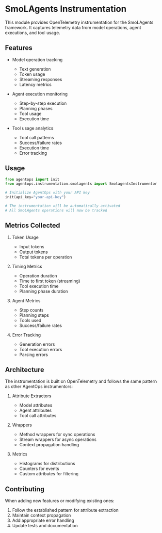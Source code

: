 # SmoLAgents Instrumentation

This module provides OpenTelemetry instrumentation for the SmoLAgents framework. It captures telemetry data from model operations, agent executions, and tool usage.

## Features

- Model operation tracking
  - Text generation
  - Token usage
  - Streaming responses
  - Latency metrics

- Agent execution monitoring
  - Step-by-step execution
  - Planning phases
  - Tool usage
  - Execution time

- Tool usage analytics
  - Tool call patterns
  - Success/failure rates
  - Execution time
  - Error tracking

## Usage

```python
from agentops import init
from agentops.instrumentation.smolagents import SmolagentsInstrumentor

# Initialize AgentOps with your API key
init(api_key="your-api-key")

# The instrumentation will be automatically activated
# All SmoLAgents operations will now be tracked
```

## Metrics Collected

1. Token Usage
   - Input tokens
   - Output tokens
   - Total tokens per operation

2. Timing Metrics
   - Operation duration
   - Time to first token (streaming)
   - Tool execution time
   - Planning phase duration

3. Agent Metrics
   - Step counts
   - Planning steps
   - Tools used
   - Success/failure rates

4. Error Tracking
   - Generation errors
   - Tool execution errors
   - Parsing errors

## Architecture

The instrumentation is built on OpenTelemetry and follows the same pattern as other AgentOps instrumentors:

1. Attribute Extractors
   - Model attributes
   - Agent attributes
   - Tool call attributes

2. Wrappers
   - Method wrappers for sync operations
   - Stream wrappers for async operations
   - Context propagation handling

3. Metrics
   - Histograms for distributions
   - Counters for events
   - Custom attributes for filtering

## Contributing

When adding new features or modifying existing ones:

1. Follow the established pattern for attribute extraction
2. Maintain context propagation
3. Add appropriate error handling
4. Update tests and documentation 